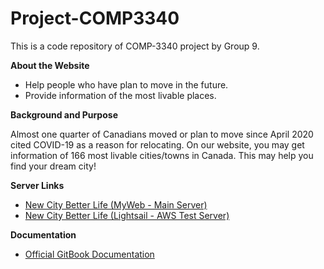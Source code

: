# Project-COMP3340
This is a code repository of COMP-3340 project by Group 9.

**About the Website**
- Help people who have plan to move in the future.
- Provide information of the most livable places.

**Background and Purpose**

Almost one quarter of Canadians moved or plan to move since April 2020 cited COVID-19 as a reason for relocating.​
On our website, you may get information of 166 most livable cities/towns in Canada. This may help you find your dream city!​

**Server Links**
- [New City Better Life (MyWeb - Main Server)](https://qiao6.myweb.cs.uwindsor.ca/project/)
- [New City Better Life (Lightsail - AWS Test Server)](https://newcitybetterlife.com/)

**Documentation**

- [Official GitBook Documentation](https://project-comp3340.gitbook.io/project/)
